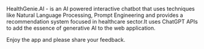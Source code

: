HealthGenie.AI - is an AI powered interactive chatbot that uses techniques like 
Natural Language Processing, Prompt Engineering and provides a recommendation system focused in
healthcare sector.It uses ChatGPT APIs to add the essence of generative AI to the web application.

Enjoy the app and please share your feedback.

